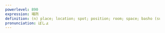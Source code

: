 ```yaml
---
powerlevel: 890
expression: 場所
definition: (n) place; location; spot; position; room; space; basho (sumo wrestling tournament); (P)
pronunciation: ばしょ
---
```

